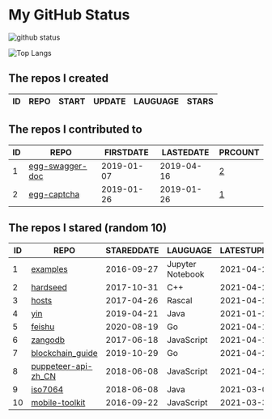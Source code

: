 # My GitHub Status

<img src="https://github-readme-stats-1.yihong0618.vercel.app/api?username=jc-lathander&show_icons=true&&&hide_title=true&count_private=true" alt="github status" />

![Top Langs](https://github-readme-stats-1.yihong0618.vercel.app/api/top-langs/?username=jc-lathander&layout=compact)

<!--START_SECTION:my_github-->
## The repos I created
| ID | REPO | START | UPDATE | LAUGUAGE | STARS |
|----|------|-------|--------|----------|-------|

## The repos I contributed to
| ID |                                REPO                                | FIRSTDATE  | LASTEDATE  |                                          PRCOUNT                                           |
|----|--------------------------------------------------------------------|------------|------------|--------------------------------------------------------------------------------------------|
|  1 | [egg-swagger-doc](https://github.com/Yanshijie-EL/egg-swagger-doc) | 2019-01-07 | 2019-04-16 | [2](https://github.com/Yanshijie-EL/egg-swagger-doc/pulls?q=is%3Apr+author%3Ajc-lathander) |
|  2 | [egg-captcha](https://github.com/Raoul1996/egg-captcha)            | 2019-01-26 | 2019-01-26 | [1](https://github.com/Raoul1996/egg-captcha/pulls?q=is%3Apr+author%3Ajc-lathander)        |

## The repos I stared (random 10)
| ID |                                  REPO                                  | STAREDDATE |     LAUGUAGE     | LATESTUPDATE |
|----|------------------------------------------------------------------------|------------|------------------|--------------|
|  1 | [examples](https://github.com/elastic/examples)                        | 2016-09-27 | Jupyter Notebook | 2021-04-25   |
|  2 | [hardseed](https://github.com/yangyangwithgnu/hardseed)                | 2017-10-31 | C++              | 2021-04-25   |
|  3 | [hosts](https://github.com/kelthuzadx/hosts)                           | 2017-04-26 | Rascal           | 2021-04-25   |
|  4 | [yin](https://github.com/0x55aa/yin)                                   | 2019-04-21 | Java             | 2021-01-28   |
|  5 | [feishu](https://github.com/fastwego/feishu)                           | 2020-08-19 | Go               | 2021-04-12   |
|  6 | [zangodb](https://github.com/erikolson186/zangodb)                     | 2017-06-18 | JavaScript       | 2021-04-19   |
|  7 | [blockchain_guide](https://github.com/yeasy/blockchain_guide)          | 2019-10-29 | Go               | 2021-04-25   |
|  8 | [puppeteer-api-zh_CN](https://github.com/zhaoqize/puppeteer-api-zh_CN) | 2018-06-08 | JavaScript       | 2021-04-23   |
|  9 | [iso7064](https://github.com/danieltwagner/iso7064)                    | 2018-06-08 | Java             | 2021-03-05   |
| 10 | [mobile-toolkit](https://github.com/angular/mobile-toolkit)            | 2016-09-22 | JavaScript       | 2021-03-30   |

<!--END_SECTION:my_github-->
